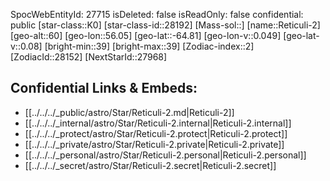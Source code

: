 ﻿---
location: [-64.81,-56.05,60]
type: Star
tags:
- astro/Star

---
SpocWebEntityId: 27715
isDeleted: false
isReadOnly: false
confidential: public
[star-class::K0]
[star-class-id::28192]
[Mass-sol::]
[name::Reticuli-2]
[geo-alt::60]
[geo-lon::56.05]
[geo-lat::-64.81]
[geo-lon-v::0.049]
[geo-lat-v::0.08]
[bright-min::39]
[bright-max::39]
[Zodiac-index::2]
[ZodiacId::28152]
[NextStarId::27968]



## Confidential Links & Embeds: 
- [[../../../_public/astro/Star/Reticuli-2.md|Reticuli-2]] 
- [[../../../_internal/astro/Star/Reticuli-2.internal|Reticuli-2.internal]] 
- [[../../../_protect/astro/Star/Reticuli-2.protect|Reticuli-2.protect]] 
- [[../../../_private/astro/Star/Reticuli-2.private|Reticuli-2.private]] 
- [[../../../_personal/astro/Star/Reticuli-2.personal|Reticuli-2.personal]] 
- [[../../../_secret/astro/Star/Reticuli-2.secret|Reticuli-2.secret]] 
